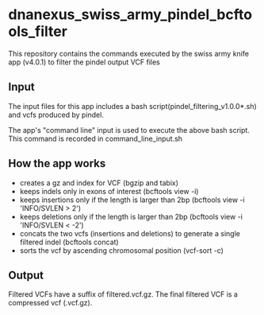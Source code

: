 # dnanexus_swiss_army_pindel_bcftools_filter
This repository contains the commands executed by the swiss army knife app (v4.0.1) to filter the pindel output VCF files 

## Input
The input files for this app includes a bash script(pindel_filtering_v1.0.0*.sh) and vcfs produced by pindel.

The app's "command line" input is used to execute the above bash script. This command is recorded in command_line_input.sh

## How the app works
- creates a gz and index for VCF (bgzip and tabix)
- keeps indels only in exons of interest (bcftools view -i)
- keeps insertions only if the length is larger than 2bp (bcftools view -i 'INFO/SVLEN > 2')
- keeps deletions only if the length is larger than 2bp (bcftools view -i 'INFO/SVLEN < -2')
- concats the two vcfs (insertions and deletions) to generate a single filtered indel (bcftools concat)
- sorts the vcf by ascending chromosomal position (vcf-sort -c)

## Output
Filtered VCFs have a suffix of filtered.vcf.gz. The final filtered VCF is a compressed vcf (.vcf.gz).
